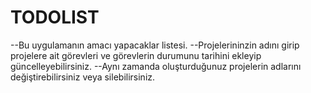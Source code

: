 # TODOLIST


--Bu uygulamanın amacı yapacaklar listesi.
--Projelerininzin adını girip projelere ait görevleri ve görevlerin durumunu tarihini ekleyip güncelleyebilirsiniz.
--Aynı zamanda oluşturduğunuz projelerin adlarını değiştirebilirsiniz veya silebilirsiniz.

